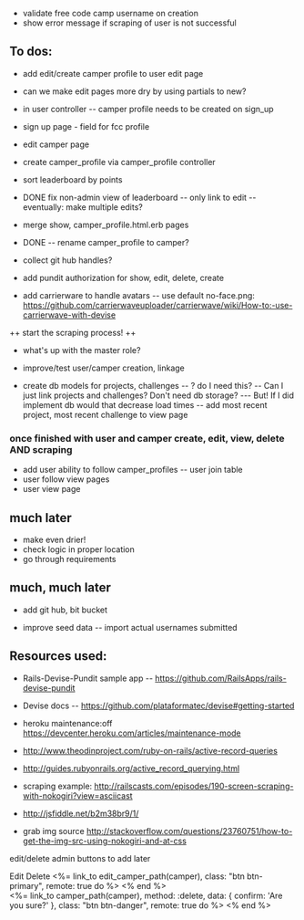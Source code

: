 
+ validate free code camp username on creation
+ show error message if scraping of user is not successful


## To dos:
+ add edit/create camper profile to user edit page
+ can we make edit pages more dry by using partials to new?

+ in user controller -- camper profile needs to be created on sign_up
+ sign up page - field for fcc profile
+ edit camper page
+ create camper_profile via camper_profile controller
+ sort leaderboard by points
+ DONE fix non-admin view of leaderboard -- only link to edit
  -- eventually: make multiple edits?
+ merge show, camper_profile.html.erb pages
+ DONE -- rename camper_profile to camper?
+ collect git hub handles?
+ add pundit authorization for show, edit, delete, create


+ add carrierware to handle avatars -- use default no-face.png: https://github.com/carrierwaveuploader/carrierwave/wiki/How-to:-use-carrierwave-with-devise

++ start the scraping process! ++

+ what's up with the master role?

+ improve/test user/camper creation, linkage

+ create db models for projects, challenges
  -- ? do I need this? -- Can I just link projects and challenges? Don't need db storage?
    --- But! If I did implement db would that decrease load times
  -- add most recent project, most recent challenge to view page

### once finished with user and camper create, edit, view, delete AND scraping ###
+ add user ability to follow camper_profiles -- user join table
+ user follow view pages
+ user view page


## much later
+ make even drier!
+ check logic in proper location
+ go through requirements

## much, much later
+ add git hub, bit bucket

+ improve seed data -- import actual usernames submitted


## Resources used:
+ Rails-Devise-Pundit sample app -- https://github.com/RailsApps/rails-devise-pundit

+ Devise docs -- https://github.com/plataformatec/devise#getting-started

+ heroku maintenance:off https://devcenter.heroku.com/articles/maintenance-mode

+ http://www.theodinproject.com/ruby-on-rails/active-record-queries

+ http://guides.rubyonrails.org/active_record_querying.html

+ scraping example: http://railscasts.com/episodes/190-screen-scraping-with-nokogiri?view=asciicast

+ http://jsfiddle.net/b2m38br9/1/
+ grab img source http://stackoverflow.com/questions/23760751/how-to-get-the-img-src-using-nokogiri-and-at-css


edit/delete admin buttons to add later
<th>Edit</th>
<th>Delete</th>

<td>
  <%= link_to edit_camper_path(camper), class: "btn btn-primary", remote: true do %>
    <i class="glyphicon glyphicon-edit"></i>
  <% end %>
</td>

<td>
<div class="form">
  <div class="form-group">
      <%= link_to camper_path(camper), method: :delete, data: { confirm: 'Are you sure?' }, class: "btn btn-danger", remote: true do %>
        <i class="glyphicon glyphicon-trash"></i>
      <% end %>
  </div>
</div>

</td>
